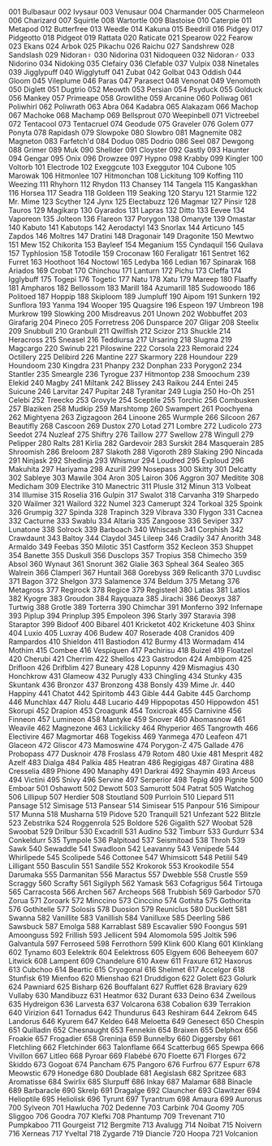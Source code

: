 001	Bulbasaur
002	Ivysaur
003	Venusaur
004	Charmander
005	Charmeleon
006	Charizard
007	Squirtle
008	Wartortle
009	Blastoise
010	Caterpie
011	Metapod
012	Butterfree
013	Weedle
014	Kakuna
015	Beedrill
016	Pidgey
017	Pidgeotto
018	Pidgeot
019	Rattata
020	Raticate
021	Spearow
022	Fearow
023	Ekans
024	Arbok
025	Pikachu
026	Raichu
027	Sandshrew
028	Sandslash
029	Nidoran♀
030	Nidorina
031	Nidoqueen
032	Nidoran♂
033	Nidorino
034	Nidoking
035	Clefairy
036	Clefable
037	Vulpix
038	Ninetales
039	Jigglypuff
040	Wigglytuff
041	Zubat
042	Golbat
043	Oddish
044	Gloom
045	Vileplume
046	Paras
047	Parasect
048	Venonat
049	Venomoth
050	Diglett
051	Dugtrio
052	Meowth
053	Persian
054	Psyduck
055	Golduck
056	Mankey
057	Primeape
058	Growlithe
059	Arcanine
060	Poliwag
061	Poliwhirl
062	Poliwrath
063	Abra
064	Kadabra
065	Alakazam
066	Machop
067	Machoke
068	Machamp
069	Bellsprout
070	Weepinbell
071	Victreebel
072	Tentacool
073	Tentacruel
074	Geodude
075	Graveler
076	Golem
077	Ponyta
078	Rapidash
079	Slowpoke
080	Slowbro
081	Magnemite
082	Magneton
083	Farfetch'd
084	Doduo
085	Dodrio
086	Seel
087	Dewgong
088	Grimer
089	Muk
090	Shellder
091	Cloyster
092	Gastly
093	Haunter
094	Gengar
095	Onix
096	Drowzee
097	Hypno
098	Krabby
099	Kingler
100	Voltorb
101	Electrode
102	Exeggcute
103	Exeggutor
104	Cubone
105	Marowak
106	Hitmonlee
107	Hitmonchan
108	Lickitung
109	Koffing
110	Weezing
111	Rhyhorn
112	Rhydon
113	Chansey
114	Tangela
115	Kangaskhan
116	Horsea
117	Seadra
118	Goldeen
119	Seaking
120	Staryu
121	Starmie
122	Mr. Mime
123	Scyther
124	Jynx
125	Electabuzz
126	Magmar
127	Pinsir
128	Tauros
129	Magikarp
130	Gyarados
131	Lapras
132	Ditto
133	Eevee
134	Vaporeon
135	Jolteon
136	Flareon
137	Porygon
138	Omanyte
139	Omastar
140	Kabuto
141	Kabutops
142	Aerodactyl
143	Snorlax
144	Articuno
145	Zapdos
146	Moltres
147	Dratini
148	Dragonair
149	Dragonite
150	Mewtwo
151	Mew
152	Chikorita
153	Bayleef
154	Meganium
155	Cyndaquil
156	Quilava
157	Typhlosion
158	Totodile
159	Croconaw
160	Feraligatr
161	Sentret
162	Furret
163	Hoothoot
164	Noctowl
165	Ledyba
166	Ledian
167	Spinarak
168	Ariados
169	Crobat
170	Chinchou
171	Lanturn
172	Pichu
173	Cleffa
174	Igglybuff
175	Togepi
176	Togetic
177	Natu
178	Xatu
179	Mareep
180	Flaaffy
181	Ampharos
182	Bellossom
183	Marill
184	Azumarill
185	Sudowoodo
186	Politoed
187	Hoppip
188	Skiploom
189	Jumpluff
190	Aipom
191	Sunkern
192	Sunflora
193	Yanma
194	Wooper
195	Quagsire
196	Espeon
197	Umbreon
198	Murkrow
199	Slowking
200	Misdreavus
201	Unown
202	Wobbuffet
203	Girafarig
204	Pineco
205	Forretress
206	Dunsparce
207	Gligar
208	Steelix
209	Snubbull
210	Granbull
211	Qwilfish
212	Scizor
213	Shuckle
214	Heracross
215	Sneasel
216	Teddiursa
217	Ursaring
218	Slugma
219	Magcargo
220	Swinub
221	Piloswine
222	Corsola
223	Remoraid
224	Octillery
225	Delibird
226	Mantine
227	Skarmory
228	Houndour
229	Houndoom
230	Kingdra
231	Phanpy
232	Donphan
233	Porygon2
234	Stantler
235	Smeargle
236	Tyrogue
237	Hitmontop
238	Smoochum
239	Elekid
240	Magby
241	Miltank
242	Blissey
243	Raikou
244	Entei
245	Suicune
246	Larvitar
247	Pupitar
248	Tyranitar
249	Lugia
250	Ho-Oh
251	Celebi
252	Treecko
253	Grovyle
254	Sceptile
255	Torchic
256	Combusken
257	Blaziken
258	Mudkip
259	Marshtomp
260	Swampert
261	Poochyena
262	Mightyena
263	Zigzagoon
264	Linoone
265	Wurmple
266	Silcoon
267	Beautifly
268	Cascoon
269	Dustox
270	Lotad
271	Lombre
272	Ludicolo
273	Seedot
274	Nuzleaf
275	Shiftry
276	Taillow
277	Swellow
278	Wingull
279	Pelipper
280	Ralts
281	Kirlia
282	Gardevoir
283	Surskit
284	Masquerain
285	Shroomish
286	Breloom
287	Slakoth
288	Vigoroth
289	Slaking
290	Nincada
291	Ninjask
292	Shedinja
293	Whismur
294	Loudred
295	Exploud
296	Makuhita
297	Hariyama
298	Azurill
299	Nosepass
300	Skitty
301	Delcatty
302	Sableye
303	Mawile
304	Aron
305	Lairon
306	Aggron
307	Meditite
308	Medicham
309	Electrike
310	Manectric
311	Plusle
312	Minun
313	Volbeat
314	Illumise
315	Roselia
316	Gulpin
317	Swalot
318	Carvanha
319	Sharpedo
320	Wailmer
321	Wailord
322	Numel
323	Camerupt
324	Torkoal
325	Spoink
326	Grumpig
327	Spinda
328	Trapinch
329	Vibrava
330	Flygon
331	Cacnea
332	Cacturne
333	Swablu
334	Altaria
335	Zangoose
336	Seviper
337	Lunatone
338	Solrock
339	Barboach
340	Whiscash
341	Corphish
342	Crawdaunt
343	Baltoy
344	Claydol
345	Lileep
346	Cradily
347	Anorith
348	Armaldo
349	Feebas
350	Milotic
351	Castform
352	Kecleon
353	Shuppet
354	Banette
355	Duskull
356	Dusclops
357	Tropius
358	Chimecho
359	Absol
360	Wynaut
361	Snorunt
362	Glalie
363	Spheal
364	Sealeo
365	Walrein
366	Clamperl
367	Huntail
368	Gorebyss
369	Relicanth
370	Luvdisc
371	Bagon
372	Shelgon
373	Salamence
374	Beldum
375	Metang
376	Metagross
377	Regirock
378	Regice
379	Registeel
380	Latias
381	Latios
382	Kyogre
383	Groudon
384	Rayquaza
385	Jirachi
386	Deoxys
387	Turtwig
388	Grotle
389	Torterra
390	Chimchar
391	Monferno
392	Infernape
393	Piplup
394	Prinplup
395	Empoleon
396	Starly
397	Staravia
398	Staraptor
399	Bidoof
400	Bibarel
401	Kricketot
402	Kricketune
403	Shinx
404	Luxio
405	Luxray
406	Budew
407	Roserade
408	Cranidos
409	Rampardos
410	Shieldon
411	Bastiodon
412	Burmy
413	Wormadam
414	Mothim
415	Combee
416	Vespiquen
417	Pachirisu
418	Buizel
419	Floatzel
420	Cherubi
421	Cherrim
422	Shellos
423	Gastrodon
424	Ambipom
425	Drifloon
426	Drifblim
427	Buneary
428	Lopunny
429	Mismagius
430	Honchkrow
431	Glameow
432	Purugly
433	Chingling
434	Stunky
435	Skuntank
436	Bronzor
437	Bronzong
438	Bonsly
439	Mime Jr.
440	Happiny
441	Chatot
442	Spiritomb
443	Gible
444	Gabite
445	Garchomp
446	Munchlax
447	Riolu
448	Lucario
449	Hippopotas
450	Hippowdon
451	Skorupi
452	Drapion
453	Croagunk
454	Toxicroak
455	Carnivine
456	Finneon
457	Lumineon
458	Mantyke
459	Snover
460	Abomasnow
461	Weavile
462	Magnezone
463	Lickilicky
464	Rhyperior
465	Tangrowth
466	Electivire
467	Magmortar
468	Togekiss
469	Yanmega
470	Leafeon
471	Glaceon
472	Gliscor
473	Mamoswine
474	Porygon-Z
475	Gallade
476	Probopass
477	Dusknoir
478	Froslass
479	Rotom
480	Uxie
481	Mesprit
482	Azelf
483	Dialga
484	Palkia
485	Heatran
486	Regigigas
487	Giratina
488	Cresselia
489	Phione
490	Manaphy
491	Darkrai
492	Shaymin
493	Arceus
494	Victini
495	Snivy
496	Servine
497	Serperior
498	Tepig
499	Pignite
500	Emboar
501	Oshawott
502	Dewott
503	Samurott
504	Patrat
505	Watchog
506	Lillipup
507	Herdier
508	Stoutland
509	Purrloin
510	Liepard
511	Pansage
512	Simisage
513	Pansear
514	Simisear
515	Panpour
516	Simipour
517	Munna
518	Musharna
519	Pidove
520	Tranquill
521	Unfezant
522	Blitzle
523	Zebstrika
524	Roggenrola
525	Boldore
526	Gigalith
527	Woobat
528	Swoobat
529	Drilbur
530	Excadrill
531	Audino
532	Timburr
533	Gurdurr
534	Conkeldurr
535	Tympole
536	Palpitoad
537	Seismitoad
538	Throh
539	Sawk
540	Sewaddle
541	Swadloon
542	Leavanny
543	Venipede
544	Whirlipede
545	Scolipede
546	Cottonee
547	Whimsicott
548	Petilil
549	Lilligant
550	Basculin
551	Sandile
552	Krokorok
553	Krookodile
554	Darumaka
555	Darmanitan
556	Maractus
557	Dwebble
558	Crustle
559	Scraggy
560	Scrafty
561	Sigilyph
562	Yamask
563	Cofagrigus
564	Tirtouga
565	Carracosta
566	Archen
567	Archeops
568	Trubbish
569	Garbodor
570	Zorua
571	Zoroark
572	Minccino
573	Cinccino
574	Gothita
575	Gothorita
576	Gothitelle
577	Solosis
578	Duosion
579	Reuniclus
580	Ducklett
581	Swanna
582	Vanillite
583	Vanillish
584	Vanilluxe
585	Deerling
586	Sawsbuck
587	Emolga
588	Karrablast
589	Escavalier
590	Foongus
591	Amoonguss
592	Frillish
593	Jellicent
594	Alomomola
595	Joltik
596	Galvantula
597	Ferroseed
598	Ferrothorn
599	Klink
600	Klang
601	Klinklang
602	Tynamo
603	Eelektrik
604	Eelektross
605	Elgyem
606	Beheeyem
607	Litwick
608	Lampent
609	Chandelure
610	Axew
611	Fraxure
612	Haxorus
613	Cubchoo
614	Beartic
615	Cryogonal
616	Shelmet
617	Accelgor
618	Stunfisk
619	Mienfoo
620	Mienshao
621	Druddigon
622	Golett
623	Golurk
624	Pawniard
625	Bisharp
626	Bouffalant
627	Rufflet
628	Braviary
629	Vullaby
630	Mandibuzz
631	Heatmor
632	Durant
633	Deino
634	Zweilous
635	Hydreigon
636	Larvesta
637	Volcarona
638	Cobalion
639	Terrakion
640	Virizion
641	Tornadus
642	Thundurus
643	Reshiram
644	Zekrom
645	Landorus
646	Kyurem
647	Keldeo
648	Meloetta
649	Genesect
650	Chespin
651	Quilladin
652	Chesnaught
653	Fennekin
654	Braixen
655	Delphox
656	Froakie
657	Frogadier
658	Greninja
659	Bunnelby
660	Diggersby
661	Fletchling
662	Fletchinder
663	Talonflame
664	Scatterbug
665	Spewpa
666	Vivillon
667	Litleo
668	Pyroar
669	Flabébé
670	Floette
671	Florges
672	Skiddo
673	Gogoat
674	Pancham
675	Pangoro
676	Furfrou
677	Espurr
678	Meowstic
679	Honedge
680	Doublade
681	Aegislash
682	Spritzee
683	Aromatisse
684	Swirlix
685	Slurpuff
686	Inkay
687	Malamar
688	Binacle
689	Barbaracle
690	Skrelp
691	Dragalge
692	Clauncher
693	Clawitzer
694	Helioptile
695	Heliolisk
696	Tyrunt
697	Tyrantrum
698	Amaura
699	Aurorus
700	Sylveon
701	Hawlucha
702	Dedenne
703	Carbink
704	Goomy
705	Sliggoo
706	Goodra
707	Klefki
708	Phantump
709	Trevenant
710	Pumpkaboo
711	Gourgeist
712	Bergmite
713	Avalugg
714	Noibat
715	Noivern
716	Xerneas
717	Yveltal
718	Zygarde
719	Diancie
720	Hoopa
721	Volcanion